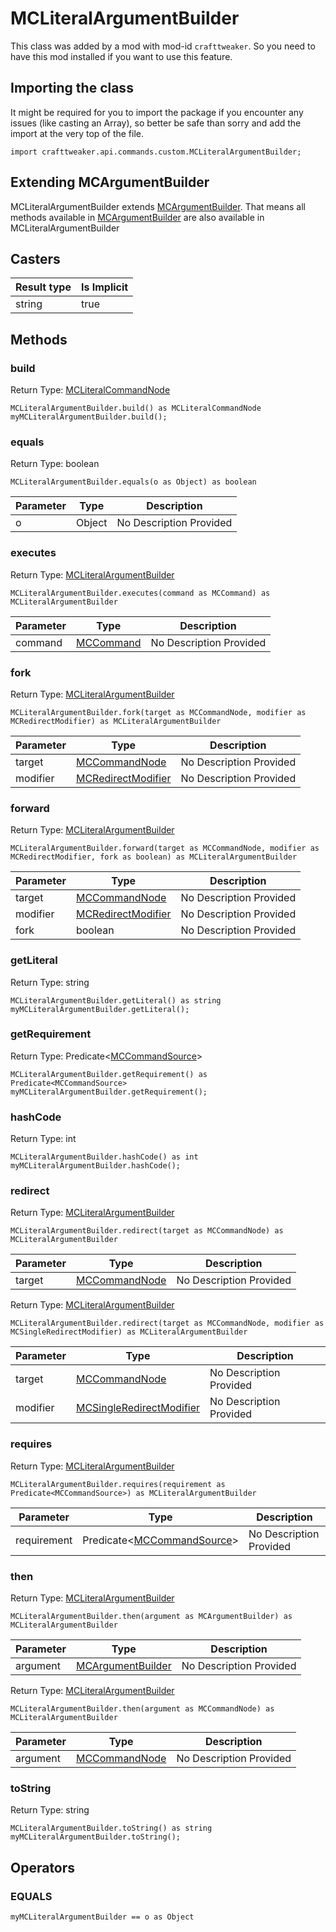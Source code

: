 # MCLiteralArgumentBuilder

This class was added by a mod with mod-id `crafttweaker`. So you need to have this mod installed if you want to use this feature.

## Importing the class

It might be required for you to import the package if you encounter any issues (like casting an Array), so better be safe than sorry and add the import at the very top of the file.
```zenscript
import crafttweaker.api.commands.custom.MCLiteralArgumentBuilder;
```


## Extending MCArgumentBuilder

MCLiteralArgumentBuilder extends [MCArgumentBuilder](/vanilla/api/commands/custom/MCArgumentBuilder). That means all methods available in [MCArgumentBuilder](/vanilla/api/commands/custom/MCArgumentBuilder) are also available in MCLiteralArgumentBuilder

## Casters

| Result type | Is Implicit |
|-------------|-------------|
| string | true |

## Methods

### build

Return Type: [MCLiteralCommandNode](/vanilla/api/commands/custom/MCLiteralCommandNode)

```zenscript
MCLiteralArgumentBuilder.build() as MCLiteralCommandNode
myMCLiteralArgumentBuilder.build();
```
### equals

Return Type: boolean

```zenscript
MCLiteralArgumentBuilder.equals(o as Object) as boolean
```
| Parameter | Type | Description |
|-----------|------|-------------|
| o | Object | No Description Provided |

### executes

Return Type: [MCLiteralArgumentBuilder](/vanilla/api/commands/custom/MCLiteralArgumentBuilder)

```zenscript
MCLiteralArgumentBuilder.executes(command as MCCommand) as MCLiteralArgumentBuilder
```
| Parameter | Type | Description |
|-----------|------|-------------|
| command | [MCCommand](/vanilla/api/commands/custom/MCCommand) | No Description Provided |

### fork

Return Type: [MCLiteralArgumentBuilder](/vanilla/api/commands/custom/MCLiteralArgumentBuilder)

```zenscript
MCLiteralArgumentBuilder.fork(target as MCCommandNode, modifier as MCRedirectModifier) as MCLiteralArgumentBuilder
```
| Parameter | Type | Description |
|-----------|------|-------------|
| target | [MCCommandNode](/vanilla/api/commands/custom/MCCommandNode) | No Description Provided |
| modifier | [MCRedirectModifier](/vanilla/api/commands/custom/MCRedirectModifier) | No Description Provided |

### forward

Return Type: [MCLiteralArgumentBuilder](/vanilla/api/commands/custom/MCLiteralArgumentBuilder)

```zenscript
MCLiteralArgumentBuilder.forward(target as MCCommandNode, modifier as MCRedirectModifier, fork as boolean) as MCLiteralArgumentBuilder
```
| Parameter | Type | Description |
|-----------|------|-------------|
| target | [MCCommandNode](/vanilla/api/commands/custom/MCCommandNode) | No Description Provided |
| modifier | [MCRedirectModifier](/vanilla/api/commands/custom/MCRedirectModifier) | No Description Provided |
| fork | boolean | No Description Provided |

### getLiteral

Return Type: string

```zenscript
MCLiteralArgumentBuilder.getLiteral() as string
myMCLiteralArgumentBuilder.getLiteral();
```
### getRequirement

Return Type: Predicate&lt;[MCCommandSource](/vanilla/api/commands/custom/MCCommandSource)&gt;

```zenscript
MCLiteralArgumentBuilder.getRequirement() as Predicate<MCCommandSource>
myMCLiteralArgumentBuilder.getRequirement();
```
### hashCode

Return Type: int

```zenscript
MCLiteralArgumentBuilder.hashCode() as int
myMCLiteralArgumentBuilder.hashCode();
```
### redirect

Return Type: [MCLiteralArgumentBuilder](/vanilla/api/commands/custom/MCLiteralArgumentBuilder)

```zenscript
MCLiteralArgumentBuilder.redirect(target as MCCommandNode) as MCLiteralArgumentBuilder
```
| Parameter | Type | Description |
|-----------|------|-------------|
| target | [MCCommandNode](/vanilla/api/commands/custom/MCCommandNode) | No Description Provided |

Return Type: [MCLiteralArgumentBuilder](/vanilla/api/commands/custom/MCLiteralArgumentBuilder)

```zenscript
MCLiteralArgumentBuilder.redirect(target as MCCommandNode, modifier as MCSingleRedirectModifier) as MCLiteralArgumentBuilder
```
| Parameter | Type | Description |
|-----------|------|-------------|
| target | [MCCommandNode](/vanilla/api/commands/custom/MCCommandNode) | No Description Provided |
| modifier | [MCSingleRedirectModifier](/vanilla/api/commands/custom/MCSingleRedirectModifier) | No Description Provided |

### requires

Return Type: [MCLiteralArgumentBuilder](/vanilla/api/commands/custom/MCLiteralArgumentBuilder)

```zenscript
MCLiteralArgumentBuilder.requires(requirement as Predicate<MCCommandSource>) as MCLiteralArgumentBuilder
```
| Parameter | Type | Description |
|-----------|------|-------------|
| requirement | Predicate&lt;[MCCommandSource](/vanilla/api/commands/custom/MCCommandSource)&gt; | No Description Provided |

### then

Return Type: [MCLiteralArgumentBuilder](/vanilla/api/commands/custom/MCLiteralArgumentBuilder)

```zenscript
MCLiteralArgumentBuilder.then(argument as MCArgumentBuilder) as MCLiteralArgumentBuilder
```
| Parameter | Type | Description |
|-----------|------|-------------|
| argument | [MCArgumentBuilder](/vanilla/api/commands/custom/MCArgumentBuilder) | No Description Provided |

Return Type: [MCLiteralArgumentBuilder](/vanilla/api/commands/custom/MCLiteralArgumentBuilder)

```zenscript
MCLiteralArgumentBuilder.then(argument as MCCommandNode) as MCLiteralArgumentBuilder
```
| Parameter | Type | Description |
|-----------|------|-------------|
| argument | [MCCommandNode](/vanilla/api/commands/custom/MCCommandNode) | No Description Provided |

### toString

Return Type: string

```zenscript
MCLiteralArgumentBuilder.toString() as string
myMCLiteralArgumentBuilder.toString();
```

## Operators

### EQUALS

```zenscript
myMCLiteralArgumentBuilder == o as Object
```



